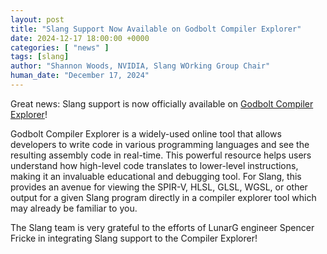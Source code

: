 ```yaml
---
layout: post
title: "Slang Support Now Available on Godbolt Compiler Explorer"
date: 2024-12-17 18:00:00 +0000
categories: [ "news" ]
tags: [slang]
author: "Shannon Woods, NVIDIA, Slang WOrking Group Chair"
human_date: "December 17, 2024"
---
```


Great news: Slang support is now officially available on [Godbolt Compiler Explorer](https://godbolt.org/z/193GxYrn6)!
 
Godbolt Compiler Explorer is a widely-used online tool that allows developers to write code in various programming languages and see the resulting assembly code in real-time. This powerful resource helps users understand how high-level code translates to lower-level instructions, making it an invaluable educational and debugging tool. For Slang, this provides an avenue for viewing the SPIR-V, HLSL, GLSL, WGSL, or other output for a given Slang program directly in a compiler explorer tool which may already be familiar to you.

The Slang team is very grateful to the efforts of LunarG engineer Spencer Fricke in integrating Slang support to the Compiler Explorer!

